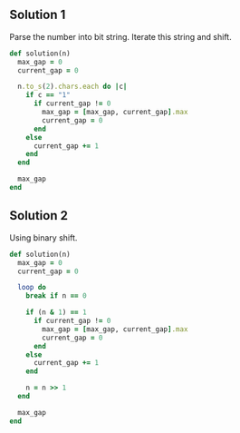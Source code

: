 ## Solution 1
Parse the number into bit string. Iterate this string and shift.

```ruby
def solution(n)
  max_gap = 0
  current_gap = 0

  n.to_s(2).chars.each do |c|
    if c == "1"
      if current_gap != 0
        max_gap = [max_gap, current_gap].max
        current_gap = 0
      end
    else
      current_gap += 1
    end
  end

  max_gap
end
```

## Solution 2
Using binary shift.

```ruby
def solution(n)
  max_gap = 0
  current_gap = 0

  loop do
    break if n == 0

    if (n & 1) == 1
      if current_gap != 0
        max_gap = [max_gap, current_gap].max
        current_gap = 0
      end
    else
      current_gap += 1
    end

    n = n >> 1
  end

  max_gap
end
```
